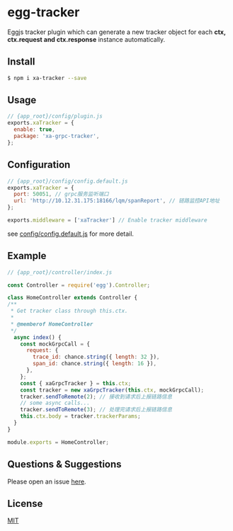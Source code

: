 # egg-tracker

  Eggjs tracker plugin which can generate a new tracker object for each **ctx, ctx.request and ctx.response** instance automatically.

## Install

```bash
$ npm i xa-tracker --save
```

## Usage

```js
// {app_root}/config/plugin.js
exports.xaTracker = {
  enable: true,
  package: 'xa-grpc-tracker',
};
```

## Configuration

```js
// {app_root}/config/config.default.js
exports.xaTracker = {
  port: 50051, // grpc服务监听端口
  url: 'http://10.12.31.175:18166/lqm/spanReport', // 链路监控API地址
};

exports.middleware = ['xaTracker'] // Enable tracker middleware

```

see [config/config.default.js](config/config.default.js) for more detail.

## Example
```js
// {app_root}/controller/index.js

const Controller = require('egg').Controller;

class HomeController extends Controller {
/**
 * Get tracker class through this.ctx.
 * 
 * @memberof HomeController
 */
  async index() {
    const mockGrpcCall = {
      request: {
        trace_id: chance.string({ length: 32 }),
        span_id: chance.string({ length: 16 }),
      },
    };
    const { xaGrpcTracker } = this.ctx;
    const tracker = new xaGrpcTracker(this.ctx, mockGrpcCall);
    tracker.sendToRemote(2); // 接收到请求后上报链路信息
    // some async calls...
    tracker.sendToRemote(3); // 处理完请求后上报链路信息
    this.ctx.body = tracker.trackerParams;
  }
}

module.exports = HomeController;
```


## Questions & Suggestions

Please open an issue [here](https://github.com/JsonMa/egg-tracker/issues).

## License

[MIT](LICENSE)
